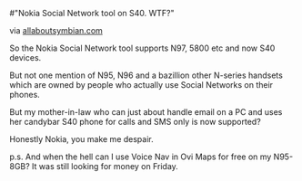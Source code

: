 #"Nokia Social Network tool on S40. WTF?"


 <div class="posterous_bookmarklet_entry">
 <object data="http://www.youtube.com/v/7-VvM6Xwscw&amp;hl=en_GB&amp;fs=1&amp;" type="application/x-shockwave-flash" height="303" width="500">
<param name="data" value="http://www.youtube.com/v/7-VvM6Xwscw&amp;hl=en_GB&amp;fs=1&amp;" />
<param name="allowFullScreen" value="true" />
<param name="allowscriptaccess" value="always" />
<param name="src" value="http://www.youtube.com/v/7-VvM6Xwscw&amp;hl=en_GB&amp;fs=1&amp;" />
<param name="allowfullscreen" value="true" />
</object>

<div class="posterous_quote_citation">via <a href="http://www.allaboutsymbian.com/news/item/11103_Nokia_Social_Network_tool_gets.php">allaboutsymbian.com</a></div>
 <p>So the Nokia Social Network tool supports N97, 5800 etc and now S40 devices. 
</p><p>But not one mention of N95, N96 and a bazillion other N-series handsets which are owned by people who actually use Social Networks on their phones. 
</p><p>But my mother-in-law who can just about handle email on a PC and uses her candybar S40 phone for calls and SMS only is now supported?
</p><p>Honestly Nokia, you make me despair.
</p><p>p.s. And when the hell can I use Voice Nav in Ovi Maps for free on my N95-8GB? It was still looking for money on Friday.</p></div>
 